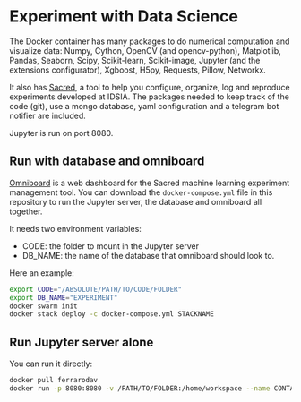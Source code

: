 # Experiment with Data Science

The Docker container has many packages to do numerical computation and visualize data: Numpy, Cython, OpenCV (and opencv-python), Matplotlib, Pandas, Seaborn, Scipy, Scikit-learn, Scikit-image, Jupyter (and the extensions configurator), Xgboost, H5py, Requests, Pillow, Networkx.

It also has [Sacred](https://github.com/IDSIA/sacred), a tool to help you configure, organize, log and reproduce experiments developed at IDSIA.
The packages needed to keep track of the code (git), use a mongo database, yaml configuration and a telegram bot notifier are included.

Jupyter is run on port 8080.

## Run with database and omniboard
[Omniboard](https://github.com/vivekratnavel/omniboard) is a web dashboard for the Sacred machine learning experiment management tool.
You can download the `docker-compose.yml` file in this repository to run the Jupyter server, the database and omniboard all together.

It needs two environment variables:
- CODE: the folder to mount in the Jupyter server
- DB_NAME: the name of the database that omniboard should look to.

Here an example:
```bash
export CODE="/ABSOLUTE/PATH/TO/CODE/FOLDER"
export DB_NAME="EXPERIMENT"
docker swarm init
docker stack deploy -c docker-compose.yml STACKNAME
```

## Run Jupyter server alone
You can run it directly:
```bash
docker pull ferrarodav
docker run -p 8080:8080 -v /PATH/TO/FOLDER:/home/workspace --name CONTAINERNAME ferrarodav/scientific
```
